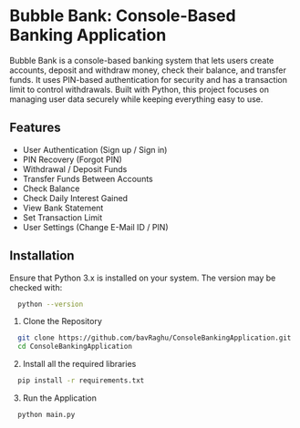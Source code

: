 
# Bubble Bank: Console-Based Banking Application

Bubble Bank is a console-based banking system that lets users create accounts, deposit and withdraw money, check their balance, and transfer funds. It uses PIN-based authentication for security and has a transaction limit to control withdrawals. Built with Python, this project focuses on managing user data securely while keeping everything easy to use.
 


## Features

- User Authentication (Sign up / Sign in)
- PIN Recovery (Forgot PIN)
- Withdrawal / Deposit Funds
- Transfer Funds Between Accounts
- Check Balance 
- Check Daily Interest Gained
- View Bank Statement
- Set Transaction Limit
- User Settings (Change E-Mail ID / PIN)


## Installation
Ensure that Python 3.x is installed on your system. The version may be checked with:
```bash
  python --version
```
1. Clone the Repository
```bash
  git clone https://github.com/bavRaghu/ConsoleBankingApplication.git
  cd ConsoleBankingApplication
```
2. Install all the required libraries
```bash
  pip install -r requirements.txt
```
3. Run the Application
```bash
  python main.py
```

